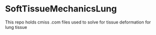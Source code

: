 # SoftTissueMechanicsLung
This repo holds cmiss .com files used to solve for tissue deformation for lung tissue
